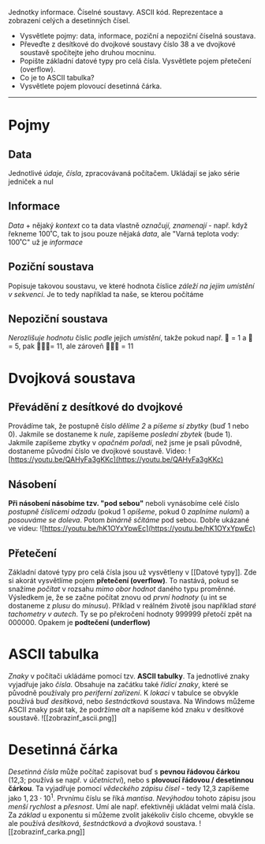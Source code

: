 Jednotky informace. Číselné soustavy. ASCII kód. Reprezentace a zobrazení celých a desetinných čísel.

- Vysvětlete pojmy: data, informace, poziční a nepoziční číselná soustava. 
- Převeďte z desítkové do dvojkové soustavy číslo 38 a ve dvojkové soustavě spočítejte jeho druhou mocninu.
- Popište základní datové typy pro celá čísla. Vysvětlete pojem přetečení (overflow).
- Co je to ASCII tabulka?
- Vysvětlete pojem plovoucí desetinná čárka.
---
# Pojmy
## Data
Jednotlivé *údaje, čísla*, zpracovávaná počítačem. Ukládají se jako série jedniček a nul
## Informace 
*Data* + nějaký *kontext* co ta data vlastně *označují, znamenají* - např. když řekneme 100˚C, tak to jsou pouze nějaká *data*, ale "Varná teplota vody: 100˚C" už je *informace*
## Poziční soustava
Popisuje takovou soustavu, ve které hodnota číslice *záleží na jejím umístění v sekvenci*. Je to tedy například ta naše, se kterou počítáme
## Nepoziční soustava
*Nerozlišuje hodnotu* číslic *podle* jejich *umístění*, takže pokud např. 🔴 = 1 a 🔵 = 5, pak 🔵🔵🔴= 11, ale zároveň  🔵🔴🔵 = 11
# Dvojková soustava
## Převádění z desítkové do dvojkové
Provádíme tak, že postupně číslo *dělíme 2* a *píšeme si zbytky* (buď 1 nebo 0). Jakmile se dostaneme k *nule*, zapíšeme *poslední zbytek* (bude 1). Jakmile zapíšeme zbytky v *opačném pořadí*, než jsme je psali původně, dostaneme původní číslo ve dvojkové soustavě. Video: ![https://youtu.be/QAHyFa3gKKc](https://youtu.be/QAHyFa3gKKc)
## Násobení
**Při násobení násobíme tzv. "pod sebou"** neboli vynásobíme celé číslo *postupně číslicemi odzadu* (pokud 1 *opíšeme*, pokud 0 *zaplníme nulami*) a *posouváme se doleva*. Potom *binárně sčítáme* pod sebou. Dobře ukázané ve videu: ![https://youtu.be/hK1OYxYpwEc](https://youtu.be/hK1OYxYpwEc)
## Přetečení
Základní datové typy pro celá čísla jsou už vysvětleny v [[Datové typy]]. Zde si akorát vysvětlíme pojem **přetečení (overflow)**. To nastává, pokud se snažíme *počítat* v rozsahu *mimo obor hodnot* daného typu proměnné. Výsledkem je, že se začne počítat znovu od *první hodnoty* (u int se dostaneme z *plusu* do *mínusu*). Příklad v reálném životě jsou například *staré tachometry v autech*. Ty se po překročení hodnoty 999999 přetočí zpět na 000000. Opakem je **podtečení (underflow)**
# ASCII tabulka
*Znaky* v počítači ukládáme pomocí tzv. **ASCII tabulky**. Ta jednotlivé znaky vyjadřuje jako *čísla*. Obsahuje na začátku také *řídící znaky*, které se původně používaly pro *periferní zařízení*. K *lokaci* v tabulce se obvykle používá buď *desítková*, nebo *šestnáctková* soustava. Na Windows můžeme ASCII znaky psát tak, že podržíme *alt* a napíšeme kód znaku v desítkové soustavě. ![[zobrazinf_ascii.png]]
# Desetinná čárka
*Desetinná čísla* může počítač zapisovat buď s **pevnou řádovou čárkou** (12,3; používá se např. v *účetnictví*), nebo s **plovoucí řádovou / desetinnou čárkou**. Ta vyjadřuje pomocí *vědeckého zápisu čísel* - tedy 12,3 zapíšeme jako $1,23\cdot10^1$. Prvnímu číslu se říká *mantisa*. *Nevýhodou* tohoto zápisu jsou *menší rychlost* a *přesnost*. Umí ale např. efektivněji ukládat velmi malá čísla. Za *základ* u exponentu si můžeme zvolit jakékoliv číslo chceme, obvykle se ale používá *desítková*, *šestnáctková* a *dvojková* soustava.
![[zobrazinf_carka.png]]